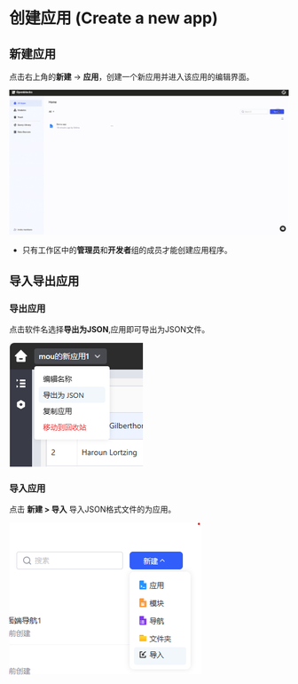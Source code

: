 # 创建应用 (Create a new app) 

## 新建应用

点击右上角的**新建** -> **应用**，创建一个新应用并进入该应用的编辑界面。



![](./assets/20221110164930.gif)

* 只有工作区中的**管理员**和**开发者**组的成员才能创建应用程序。

## 导入导出应用

### 导出应用

点击软件名选择**导出为JSON**,应用即可导出为JSON文件。

![](./assets/image%20(22)%20(1).png)

### 导入应用

点击 **新建 > 导入** 导入JSON格式文件的为应用。

![](./assets/image%20(5)%20(1).png)
